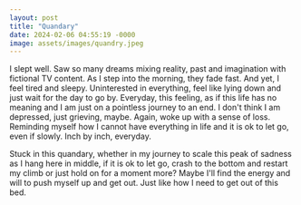 ```yaml
---
layout: post
title: "Quandary"
date: 2024-02-06 04:55:19 -0000
image: assets/images/quandry.jpeg
---
```


I slept well. Saw so many dreams mixing reality, past and imagination with fictional TV content. As I step into the morning, they fade fast. And yet, I feel tired and sleepy. Uninterested in everything, feel like lying down and just wait for the day to go by. Everyday, this feeling, as if this life has no meaning and I am just on a pointless journey to an end. I don't think I am depressed, just grieving, maybe. Again, woke up with a sense of loss. Reminding myself how I cannot have everything in life and it is ok to let go, even if slowly. Inch by inch, everyday.

Stuck in this quandary, whether in my journey to scale this peak of sadness as I hang here in middle, if it is ok to let go, crash to the bottom and restart my climb or just hold on for a moment more? Maybe I'll find the energy and will to push myself up and get out. Just like how I need to get out of this bed.
